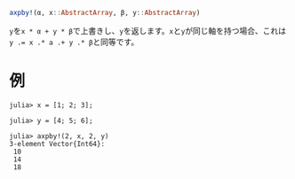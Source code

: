 ```julia
axpby!(α, x::AbstractArray, β, y::AbstractArray)
```

`y`を`x * α + y * β`で上書きし、`y`を返します。`x`と`y`が同じ軸を持つ場合、これは`y .= x .* a .+ y .* β`と同等です。

# 例

```jldoctest
julia> x = [1; 2; 3];

julia> y = [4; 5; 6];

julia> axpby!(2, x, 2, y)
3-element Vector{Int64}:
 10
 14
 18
```
